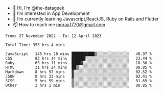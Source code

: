 - 👋 Hi, I’m @the-datageek
- 👀 I’m interested in App Development
- 🌱 I’m currently learning Javascript,ReactJS, Ruby on Rails and Flutter
- 📫 How to reach me moraaf770@gmail.com

<!---
the-datageek/the-datageek is a ✨ special ✨ repository because its `README.md` (this file) appears on your GitHub profile.
You can click the Preview link to take a look at your changes.
--->
<!--START_SECTION:waka-->

```text
From: 27 November 2022 - To: 12 April 2023

Total Time: 355 hrs 4 mins

JavaScript   145 hrs 28 mins ██████████▒░░░░░░░░░░░░░░   40.97 %
CSS          83 hrs 14 mins  ██████░░░░░░░░░░░░░░░░░░░   23.44 %
Ruby         65 hrs 11 mins  ████▓░░░░░░░░░░░░░░░░░░░░   18.36 %
HTML         31 hrs 24 mins  ██▒░░░░░░░░░░░░░░░░░░░░░░   08.85 %
Markdown     8 hrs 57 mins   ▓░░░░░░░░░░░░░░░░░░░░░░░░   02.52 %
JSON         8 hrs 33 mins   ▓░░░░░░░░░░░░░░░░░░░░░░░░   02.41 %
SCSS         5 hrs 59 mins   ▒░░░░░░░░░░░░░░░░░░░░░░░░   01.69 %
Other        3 hrs 1 min     ▒░░░░░░░░░░░░░░░░░░░░░░░░   00.85 %
```

<!--END_SECTION:waka-->
